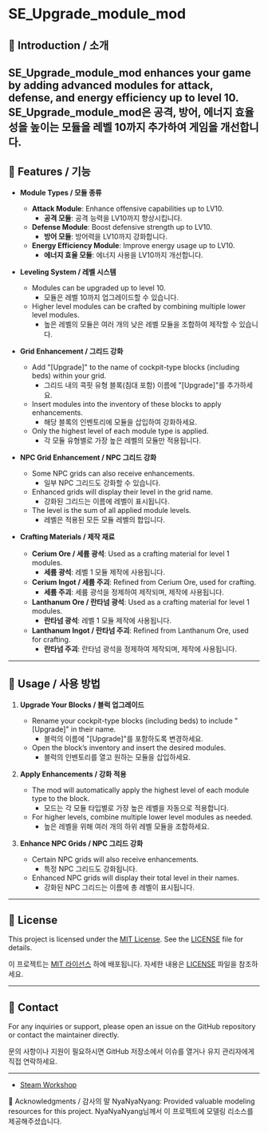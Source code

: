 # SE_Upgrade_module_mod

## 📄 Introduction / 소개

**SE_Upgrade_module_mod** enhances your game by adding advanced modules for attack, defense, and energy efficiency up to level 10.
**SE_Upgrade_module_mod**은 공격, 방어, 에너지 효율성을 높이는 모듈을 레벨 10까지 추가하여 게임을 개선합니다.
---

## 🌟 Features / 기능

- **Module Types / 모듈 종류**
  - **Attack Module**: Enhance offensive capabilities up to LV10.
    - **공격 모듈**: 공격 능력을 LV10까지 향상시킵니다.
  - **Defense Module**: Boost defensive strength up to LV10.
    - **방어 모듈**: 방어력을 LV10까지 강화합니다.
  - **Energy Efficiency Module**: Improve energy usage up to LV10.
    - **에너지 효율 모듈**: 에너지 사용을 LV10까지 개선합니다.

- **Leveling System / 레벨 시스템**
  - Modules can be upgraded up to level 10.
    - 모듈은 레벨 10까지 업그레이드할 수 있습니다.
  - Higher level modules can be crafted by combining multiple lower level modules.
    - 높은 레벨의 모듈은 여러 개의 낮은 레벨 모듈을 조합하여 제작할 수 있습니다.

- **Grid Enhancement / 그리드 강화**
  - Add "[Upgrade]" to the name of cockpit-type blocks (including beds) within your grid.
    - 그리드 내의 콕핏 유형 블록(침대 포함) 이름에 "[Upgrade]"를 추가하세요.
  - Insert modules into the inventory of these blocks to apply enhancements.
    - 해당 블록의 인벤토리에 모듈을 삽입하여 강화하세요.
  - Only the highest level of each module type is applied.
    - 각 모듈 유형별로 가장 높은 레벨의 모듈만 적용됩니다.

- **NPC Grid Enhancement / NPC 그리드 강화**
  - Some NPC grids can also receive enhancements.
    - 일부 NPC 그리드도 강화할 수 있습니다.
  - Enhanced grids will display their level in the grid name.
    - 강화된 그리드는 이름에 레벨이 표시됩니다.
  - The level is the sum of all applied module levels.
    - 레벨은 적용된 모든 모듈 레벨의 합입니다.

- **Crafting Materials / 제작 재료**
  - **Cerium Ore / 세륨 광석**: Used as a crafting material for level 1 modules.
    - **세륨 광석**: 레벨 1 모듈 제작에 사용됩니다.
  - **Cerium Ingot / 세륨 주괴**: Refined from Cerium Ore, used for crafting.
    - **세륨 주괴**: 세륨 광석을 정제하여 제작되며, 제작에 사용됩니다.
  - **Lanthanum Ore / 란타넘 광석**: Used as a crafting material for level 1 modules.
    - **란타넘 광석**: 레벨 1 모듈 제작에 사용됩니다.
  - **Lanthanum Ingot / 란타넘 주괴**: Refined from Lanthanum Ore, used for crafting.
    - **란타넘 주괴**: 란타넘 광석을 정제하여 제작되며, 제작에 사용됩니다.

---

## 🚀 Usage / 사용 방법

1. **Upgrade Your Blocks / 블럭 업그레이드**
   - Rename your cockpit-type blocks (including beds) to include "[Upgrade]" in their name.
     - 블럭의 이름에 "[Upgrade]"를 포함하도록 변경하세요.
   - Open the block’s inventory and insert the desired modules.
     - 블럭의 인벤토리를 열고 원하는 모듈을 삽입하세요.

2. **Apply Enhancements / 강화 적용**
   - The mod will automatically apply the highest level of each module type to the block.
     - 모드는 각 모듈 타입별로 가장 높은 레벨을 자동으로 적용합니다.
   - For higher levels, combine multiple lower level modules as needed.
     - 높은 레벨을 위해 여러 개의 하위 레벨 모듈을 조합하세요.

3. **Enhance NPC Grids / NPC 그리드 강화**
   - Certain NPC grids will also receive enhancements.
     - 특정 NPC 그리드도 강화됩니다.
   - Enhanced NPC grids will display their total level in their names.
     - 강화된 NPC 그리드는 이름에 총 레벨이 표시됩니다.

---


## 📜 License

This project is licensed under the [MIT License](LICENSE). See the [LICENSE](LICENSE) file for details.

이 프로젝트는 [MIT 라이선스](LICENSE) 하에 배포됩니다. 자세한 내용은 [LICENSE](LICENSE) 파일을 참조하세요.

---

## 📧 Contact

For any inquiries or support, please open an issue on the GitHub repository or contact the maintainer directly.

문의 사항이나 지원이 필요하시면 GitHub 저장소에서 이슈를 열거나 유지 관리자에게 직접 연락하세요.

---


- [Steam Workshop](https://steamcommunity.com/sharedfiles/filedetails/?id=3341019311)

🙌 Acknowledgments / 감사의 말
NyaNyaNyang: Provided valuable modeling resources for this project.
NyaNyaNyang님께서 이 프로젝트에 모델링 리소스를 제공해주셨습니다.



